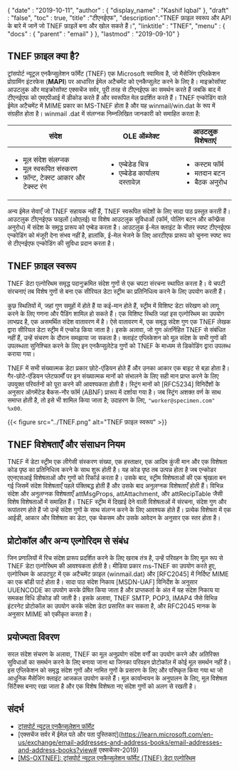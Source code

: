 {
  "date" : "2019-10-11",
  "author" : {
    "display_name" : "Kashif Iqbal"
},
  "draft" : "false",
  "toc" : true,
  "title" :"टीएनईएफ",
  "description":"TNEF फ़ाइल स्वरूप और API के बारे में जानें जो TNEF फ़ाइलें बना और खोल सकते हैं।",
  "linktitle" : "TNEF",
  "menu" : {
    "docs" : {
      "parent" : "email"
}
},
  "lastmod" : "2019-09-10"
}

## TNEF फ़ाइल क्या है?

ट्रांसपोर्ट न्यूट्रल एनकैप्सुलेशन फॉर्मेट (TNEF) एक Microsoft स्वामित्व है, जो मैसेजिंग एप्लिकेशन प्रोग्रामिंग इंटरफेस (**MAPI**) पर आधारित ईमेल अटैचमेंट को एनकैप्सुलेट करने के लिए है। माइक्रोसॉफ्ट आउटलुक और माइक्रोसॉफ्ट एक्सचेंज सर्वर, पूरी तरह से टीएनईएफ का समर्थन करते हैं जबकि बाद में टीएनईएफ को एमएपीआई में डीकोड करते हैं और स्वरूपित मेल प्रदर्शित करते हैं। TNEF एन्कोडिंग वाले ईमेल अटैचमेंट में MIME प्रकार का MS-TNEF होता है और यह winmail/win.dat के रूप में संग्रहीत होता है। winmail .dat में संलग्नक निम्नलिखित जानकारी को समाहित करता है:


|संदेश|OLE ऑब्जेक्ट|आउटलुक विशेषताएं
---|---|---|
|<ul><li> मूल संदेश संलग्नक</li><li> मूल स्वरूपित संस्करण</li><li> फ़ॉन्ट, टेक्स्ट आकार और टेक्स्ट रंग</li></ul> |<ul><li> एम्बेडेड चित्र</li><li> एम्बेडेड कार्यालय दस्तावेज़</li></ul> |<ul><li> कस्टम फॉर्म</li><li> मतदान बटन</li><li> बैठक अनुरोध</li></ul>


अन्य ईमेल सेवाएँ जो TNEF सहायक नहीं हैं, TNEF स्वरूपित संदेशों के लिए सादा पाठ प्रस्तुत करती हैं। आउटलुक टीएनईएफ फाइलों (ओएलई) या विशेष आउटलुक सुविधाओं (फॉर्म, पोलिंग बटन और कॉन्फ़्रेंस अनुरोध) में संदेश के समृद्ध प्रारूप को एम्बेड करता है। आउटलुक ई-मेल क्लाइंट के भीतर स्पष्ट टीएनईएफ एन्कोडिंग को मंजूरी देना संभव नहीं है, हालांकि, ई-मेल भेजने के लिए आरटीएफ प्रारूप को चुनना स्पष्ट रूप से टीएनईएफ एन्कोडिंग की सुविधा प्रदान करता है।

## TNEF फ़ाइल स्वरूप

TNEF डेटा एल्गोरिथम समृद्ध पदानुक्रमित संदेश गुणों से एक चपटा संरचना स्थापित करता है। ये चपटी संरचनाएं तब विशेष गुणों से बना एक सीरियल डेटा स्ट्रीम का प्रतिनिधित्व करने के लिए उपयोग करती हैं।

कुछ स्थितियों में, जहां गुण समूहों में होते हैं या कई-मान होते हैं, स्ट्रीम में विशिष्ट डेटा संरेखण को लागू करने के लिए गणना और पैडिंग शामिल हो सकते हैं। एक विशिष्ट स्थिति जहां इस एल्गोरिथम का उपयोग लाभप्रद है, एक असमर्थित संदेश वातावरण में है। ऐसे वातावरण में, एक समृद्ध संदेश गुण एक TNEF लेखक द्वारा सीरियल डेटा स्ट्रीम में एन्कोड किया जाता है। इसके अलावा, जो गुण अंतर्निहित TNEF से संबंधित नहीं हैं, उन्हें संचरण के दौरान समझाया जा सकता है। क्लाइंट एप्लिकेशन को मूल संदेश के सभी गुणों की उपलब्धता सुनिश्चित करने के लिए इन एनकैप्सुलेटेड गुणों को TNEF के माध्यम से डिकोडिंग द्वारा उपलब्ध कराया गया।

TNEF में सभी संख्यात्मक डेटा प्रकार छोटे-एंडियन होते हैं और उनका आकार एक बाइट से बड़ा होता है। गैर-छोटे-एंडियन प्लेटफार्मों पर इन संख्यात्मक मानों को संभालने के लिए सही मान प्राप्त करने के लिए उपयुक्त परिवर्तनों को पूरा करने की आवश्यकता होती है। स्ट्रिंग मानों को [RFC5234] विनिर्देशों के अनुसार ऑगमेंटेड बैकस-नौर फॉर्म (ABNF) प्रारूप में दर्शाया गया है। जब स्ट्रिंग अशक्त वर्ण के साथ समाप्त होती है, तो इसे भी शामिल किया जाता है; उदाहरण के लिए, `"worker@specimen.com" %x00`.

{{< figure src="../TNEF.png" alt="TNEF फ़ाइल स्वरूप" >}}

## TNEF विशेषताएँ और संसाधन नियम ##

TNEF में डेटा स्ट्रीम एक लीगेसी संस्करण संख्या, एक हस्ताक्षर, एक आदिम कुंजी मान और एक विशेषता कोड पृष्ठ का प्रतिनिधित्व करने के साथ शुरू होती है। यह कोड पृष्ठ तब उत्पन्न होता है जब एन्कोडर एएनएसआई विशेषताओं और गुणों को रिकॉर्ड करता है। उसके बाद, स्ट्रीम विशेषताओं की एक श्रृंखला बन गई जिसमें संदेश विशेषताएँ पहले पंक्तिबद्ध होती हैं और उसके बाद अनुलग्नक विशेषताएँ होती हैं। विभिन्न संदेश और अनुलग्नक विशेषताएँ attMsgProps, attAttachment, और attRecipTable जैसी विशेष विशेषताओं में समाहित हैं। TNEF स्ट्रीम में दिखाई देने वाली विशेषताओं में संरचना, संदेश गुण और रूपांतरण होते हैं जो उन्हें संदेश गुणों के साथ संलग्न करने के लिए आवश्यक होते हैं। प्रत्येक विशेषता में एक आईडी, आकार और विशेषता का डेटा, एक चेकसम और उसके आवेदन के अनुसार एक स्तर होता है।

## प्रोटोकॉल और अन्य एल्गोरिदम से संबंध ##

जिन प्रणालियों में रिच संदेश प्रारूप प्रदर्शित करने के लिए खराब तंत्र है, उन्हें परिवहन के लिए मूल रूप से TNEF डेटा एल्गोरिथम की आवश्यकता होती है। मीडिया प्रकार ms-TNEF का उपयोग करते हुए, एल्गोरिथम के आउटपुट में एक अटैचमेंट फ़ाइल (winmail.dat) और [RFC2045] में निर्दिष्ट MIME का एक बॉडी पार्ट होता है। सादा पाठ संदेश निकाय [MSDN-UAF] विनिर्देश के अनुसार UUENCODE का उपयोग करके प्रेषित किया जाता है और प्राप्तकर्ता के अंत में यह संदेश निकाय या समकक्ष विधि डीकोड की जाती है। इसके अलावा, TNEF SMTP, POP3, IMAP4 जैसे विभिन्न इंटरनेट प्रोटोकॉल का उपयोग करके संदेश डेटा प्रसारित कर सकता है, और RFC2045 मानक के अनुसार MIME को एकीकृत करता है।

## प्रयोज्यता विवरण ##

सरल संदेश संचरण के अलावा, TNEF का मूल अनुप्रयोग संदेश वर्गों का उपयोग करने और अतिरिक्त सुविधाओं का समर्थन करने के लिए बनाया जाना था जिनका परिवहन प्रोटोकॉल में कोई मूल समर्थन नहीं है। इस एप्लिकेशन को समृद्ध संदेश गुणों और नामित गुणों के प्रसारण के लिए और परिष्कृत किया गया था जो आधुनिक मैसेजिंग क्लाइंट आजकल उपयोग करते हैं। मूल कार्यान्वयन के अनुपालन के लिए, मूल विशेषता सिंटैक्स बनाए रखा जाता है और एक विशेष विशेषता नए संदेश गुणों को अलग से रखती है।

## संदर्भ

* [ट्रांसपोर्ट न्यूट्रल एनकैप्सुलेशन फॉर्मेट](https://en.wikipedia.org/wiki/Transport_Neutral_Encapsulation_Format)
* [एक्सचेंज सर्वर में ईमेल पते और पता पुस्तिकाएं](https://learn.microsoft.com/en-us/exchange/email-addresses-and-address-books/email-addresses-and-address-books?view# एक्सचेंजर-2019)
* [[MS-OXTNEF]: ट्रांसपोर्ट न्यूट्रल एनकैप्सुलेशन फॉर्मेट (TNEF) डेटा एल्गोरिथम](https://msdn.microsoft.com/en-us/library/cc425498(v#exchg.80).aspx)

